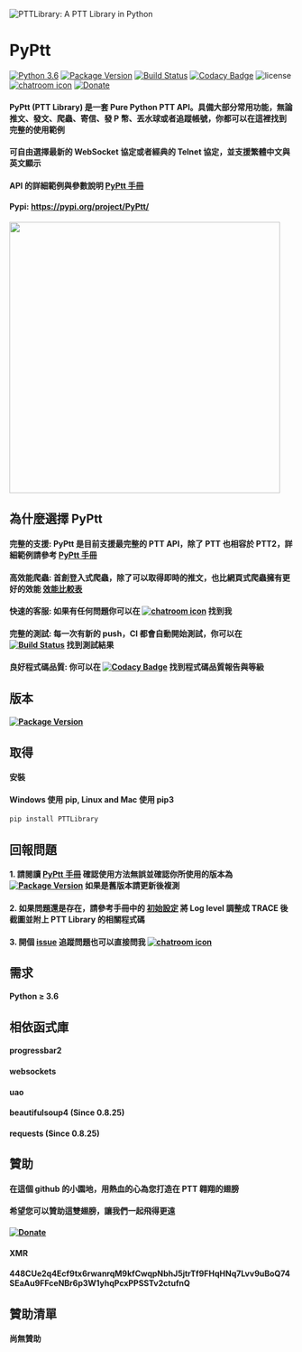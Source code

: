 ![PTTLibrary: A PTT Library in Python](https://raw.githubusercontent.com/Truth0906/PTTLibrary/master/logo/facebook_cover_photo_1.png)
# PyPtt
[![Python 3.6](https://img.shields.io/badge/python-3.6-blue.svg)](https://www.python.org/downloads/release/python-360/)
[![Package Version](https://img.shields.io/pypi/v/PTTLibrary.svg)](https://pypi.python.org/pypi/PTTLibrary)
[![Build Status](https://travis-ci.org/PttCodingMan/PTTLibrary.svg?branch=master)](https://travis-ci.org/PttCodingMan/PTTLibrary)
[![Codacy Badge](https://api.codacy.com/project/badge/Grade/c52adb27e96f49d4841df3fb6fbe1d5e)](https://www.codacy.com/manual/PttCodingMan/PTTLibrary?utm_source=github.com&amp;utm_medium=referral&amp;utm_content=PttCodingMan/PTTLibrary&amp;utm_campaign=Badge_Grade)
![license](https://img.shields.io/github/license/mashape/apistatus.svg)
[![chatroom icon](https://patrolavia.github.io/telegram-badge/chat.png)](https://t.me/PyPtt)
[![Donate](https://img.shields.io/badge/Donate-PayPal-green.svg)](http://paypal.me/CodingMan)

#### PyPtt (PTT Library) 是一套 Pure Python PTT API。具備大部分常用功能，無論推文、發文、爬蟲、寄信、發 P 幣、丟水球或者追蹤帳號，你都可以在這裡找到完整的使用範例
#### 可自由選擇最新的 WebSocket 協定或者經典的 Telnet 協定，並支援繁體中文與英文顯示
#### API 的詳細範例與參數說明 [PyPtt 手冊](https://hackmd.io/@CodingMan/PTTLibraryManual)
#### Pypi: https://pypi.org/project/PyPtt/
<img src="https://i.imgur.com/wfaf8Bk.gif" width="480">

## 為什麼選擇 PyPtt
#### 完整的支援: PyPtt 是目前支援最完整的 PTT API，除了 PTT 也相容於 PTT2，詳細範例請參考 [PyPtt 手冊](https://hackmd.io/@CodingMan/PTTLibraryManual)
#### 高效能爬蟲: 首創登入式爬蟲，除了可以取得即時的推文，也比網頁式爬蟲擁有更好的效能 [效能比較表](https://hackmd.io/@CodingMan/crawlerbenchmark)
#### 快速的客服: 如果有任何問題你可以在 [![chatroom icon](https://patrolavia.github.io/telegram-badge/chat.png)](https://t.me/PyPtt) 找到我
#### 完整的測試: 每一次有新的 push，CI 都會自動開始測試，你可以在 [![Build Status](https://travis-ci.org/PttCodingMan/PTTLibrary.svg?branch=master)](https://travis-ci.org/PttCodingMan/PTTLibrary) 找到測試結果
#### 良好程式碼品質: 你可以在 [![Codacy Badge](https://api.codacy.com/project/badge/Grade/c52adb27e96f49d4841df3fb6fbe1d5e)](https://www.codacy.com/manual/PttCodingMan/PTTLibrary?utm_source=github.com&amp;utm_medium=referral&amp;utm_content=PttCodingMan/PTTLibrary&amp;utm_campaign=Badge_Grade) 找到程式碼品質報告與等級

## 版本
#### [![Package Version](https://img.shields.io/pypi/v/PyPtt.svg)](https://pypi.python.org/pypi/PyPtt)

## 取得
#### 安裝
#### Windows 使用 pip, Linux and Mac 使用 pip3
```bash
pip install PTTLibrary
```

## 回報問題
#### 1. 請閱讀 [PyPtt 手冊](https://hackmd.io/@CodingMan/PTTLibraryManual) 確認使用方法無誤並確認你所使用的版本為 [![Package Version](https://img.shields.io/pypi/v/PyPtt.svg)](https://pypi.python.org/pypi/PyPtt) 如果是舊版本請更新後複測
#### 2. 如果問題還是存在，請參考手冊中的 [初始設定](https://hackmd.io/@CodingMan/PTTLibraryManual) 將 Log level 調整成 TRACE 後截圖並附上 PTT Library 的相關程式碼
#### 3. 開個 [issue](https://github.com/Truth0906/PTTLibrary/issues/new) 追蹤問題也可以直接問我 [![chatroom icon](https://patrolavia.github.io/telegram-badge/chat.png)](https://t.me/pttlibrary)

## 需求
#### Python ≥ 3.6

## 相依函式庫
#### progressbar2
#### websockets
#### uao
#### beautifulsoup4 (Since 0.8.25)
#### requests (Since 0.8.25)

## 贊助
#### 在這個 github 的小園地，用熱血的心為您打造在 PTT 翱翔的翅膀
#### 希望您可以贊助這雙翅膀，讓我們一起飛得更遠
####
#### [![Donate](https://img.shields.io/badge/Donate-PayPal-green.svg)](http://paypal.me/CodingMan)
####
#### XMR
#### 448CUe2q4Ecf9tx6rwanrqM9kfCwqpNbhJ5jtrTf9FHqHNq7Lvv9uBoQ74SEaAu9FFceNBr6p3W1yhqPcxPPSSTv2ctufnQ

## 贊助清單

#### 尚無贊助
